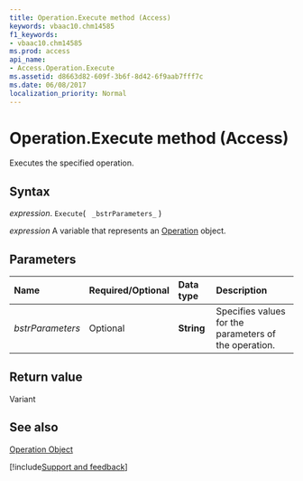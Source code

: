 ```yaml
---
title: Operation.Execute method (Access)
keywords: vbaac10.chm14585
f1_keywords:
- vbaac10.chm14585
ms.prod: access
api_name:
- Access.Operation.Execute
ms.assetid: d8663d82-609f-3b6f-8d42-6f9aab7fff7c
ms.date: 06/08/2017
localization_priority: Normal
---
```



# Operation.Execute method (Access)

Executes the specified operation.


## Syntax

_expression_. `Execute`( ` _bstrParameters_` )

_expression_ A variable that represents an [Operation](Access.Operation.md) object.


## Parameters



|Name|Required/Optional|Data type|Description|
|:-----|:-----|:-----|:-----|
| _bstrParameters_|Optional|**String**|Specifies values for the parameters of the operation.|

## Return value

Variant


## See also


[Operation Object](Access.Operation.md)

[!include[Support and feedback](~/includes/feedback-boilerplate.md)]